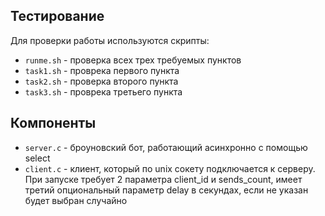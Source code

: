 ## Тестирование

Для проверки работы используются скрипты: 
- `runme.sh` - проверка всех трех требуемых пунктов
- `task1.sh` - проврека первого пункта
- `task2.sh` - проверка второго пункта
- `task3.sh` - проврека третьего пункта


## Компоненты

- `server.c` - броуновский бот, работающий асинхронно с помощью select
- `client.c` - клиент, который по unix сокету подключается к серверу. При запуске требует 2 параметра client_id и sends_count, имеет третий опциональный параметр delay в секундах, если не указан будет выбран случайно
